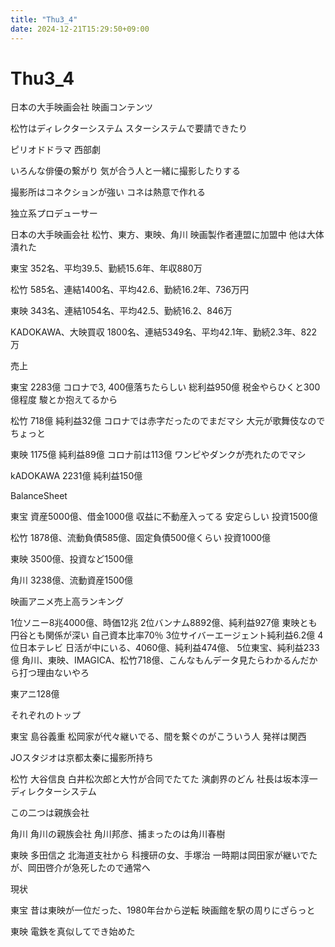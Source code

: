 ```yaml
---
title: "Thu3_4"
date: 2024-12-21T15:29:50+09:00
---
```

# Thu3_4
日本の大手映画会社
映画コンテンツ

松竹はディレクターシステム
スターシステムで要請できたり

ピリオドドラマ
西部劇

いろんな俳優の繋がり
気が合う人と一緒に撮影したりする

撮影所はコネクションが強い
コネは熱意で作れる

独立系プロデューサー

日本の大手映画会社
松竹、東方、東映、角川
映画製作者連盟に加盟中
他は大体潰れた

東宝
352名、平均39.5、勤続15.6年、年収880万

松竹
585名、連結1400名、平均42.6、勤続16.2年、736万円

東映
343名、連結1054名、平均42.5、勤続16.2、846万

KADOKAWA、大映買収
1800名、連結5349名、平均42.1年、勤続2.3年、822万

売上

東宝
2283億
コロナで3, 400億落ちたらしい
総利益950億
税金やらひくと300億程度
駿とか抱えてるから

松竹
718億
純利益32億
コロナでは赤字だったのでまだマシ
大元が歌舞伎なのでちょっと

東映
1175億
純利益89億
コロナ前は113億
ワンピやダンクが売れたのでマシ

kADOKAWA
2231億
純利益150億

BalanceSheet

東宝
資産5000億、借金1000億
収益に不動産入ってる
安定らしい
投資1500億

松竹
1878億、流動負債585億、固定負債500億くらい
投資1000億

東映
3500億、投資など1500億

角川
3238億、流動資産1500億

映画アニメ売上高ランキング

1位ソニー8兆4000億、時価12兆
2位バンナム8892億、純利益927億
東映とも円谷とも関係が深い
自己資本比率70％
3位サイバーエージェント純利益6.2億
4位日本テレビ
日活が中にいる、4060億、純利益474億、
5位東宝、純利益233億
角川、東映、IMAGICA、松竹718億、こんなもんデータ見たらわかるんだから打つ理由ないやろ

東アニ128億

それぞれのトップ

東宝
島谷義重
松岡家が代々継いでる、間を繋ぐのがこういう人
発祥は関西

JOスタジオは京都太秦に撮影所持ち

松竹
大谷信良
白井松次郎と大竹が合同でたてた
演劇界のどん
社長は坂本淳一
ディレクターシステム

この二つは親族会社

角川
角川の親族会社
角川邦彦、捕まったのは角川春樹

東映
多田信之
北海道支社から
科捜研の女、手塚治
一時期は岡田家が継いでたが、岡田啓介が急死したので通常へ

現状

東宝
昔は東映が一位だった、1980年台から逆転
映画館を駅の周りにざらっと

東映
電鉄を真似してでき始めた

